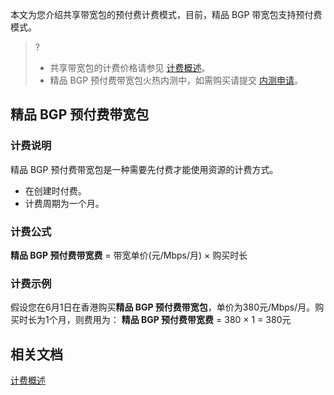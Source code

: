 ﻿本文为您介绍共享带宽包的预付费计费模式，目前，精品 BGP 带宽包支持预付费模式。
>?
>- 共享带宽包的计费价格请参见 [计费概述](https://cloud.tencent.com/document/product/684/15255)。
>- 精品 BGP 预付费带宽包火热内测中，如需购买请提交 [内测申请](https://cloud.tencent.com/apply/p/224jt7718s8)。
>
## 精品 BGP 预付费带宽包[](id:BGPYFF)


### 计费说明
精品 BGP 预付费带宽包是一种需要先付费才能使用资源的计费方式。
- 在创建时付费。
- 计费周期为一个月。

### 计费公式
**精品 BGP 预付费带宽费** = 带宽单价(元/Mbps/月) × 购买时长

### 计费示例
假设您在6月1日在香港购买**精品 BGP 预付费带宽包**，单价为380元/Mbps/月。购买时长为1个月，则费用为：
**精品 BGP 预付费带宽费** = 380 × 1 = 380元


## 相关文档
[计费概述](https://cloud.tencent.com/document/product/684/15255)